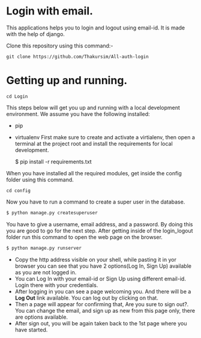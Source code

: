 # Login with email.
 
This applications helps you to login and logout using email-id. 
It is made with the help of django. 

Clone this repository using this command:-

   `git clone https://github.com/Thakursim/All-auth-login`

# Getting up and running.
`cd Login`

This steps below will get you up and running with a local development environment. We assume you have the following installed:

  - pip
  - virtualenv
First make sure to create and activate a virtialenv, then open a terminal at the project root and install the requirements for local development.

    $ pip install -r requirements.txt 

When you have installed all the required modules, get inside the config folder using this command. 

`cd config`

Now you have to run a command to create a super user in the database. 
```sh
$ python manage.py createsuperuser
```
  You have to give a username, email address, and a password. By doing this you are good to go for the next step. 
 After getting inside of the login_logout folder run this command to open the web page on the browser. 
 ```sh
 $ python manage.py runserver
 ```

- Copy the http address visible on your shell, while pasting it in yor browser you can see that you have 2 options(Log In, Sign Up) available as you are not logged in.
- You can Log In with your email-id or Sign Up using different email-id. 
Login there with your credentials. 
- After logging in you can see a page welcoming you. And there will be a **Log Out** link available. You can log out by clicking on that.
- Then a page will appear for confirming that, Are you sure to sign out?. You can change the email, and sign up as new from this page only, there are options available. 
- After sign out, you will be again taken back to the 1st page where you have started. 


